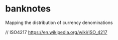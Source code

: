 # banknotes
Mapping the distribution of currency denominations


// ISO4217 https://en.wikipedia.org/wiki/ISO_4217